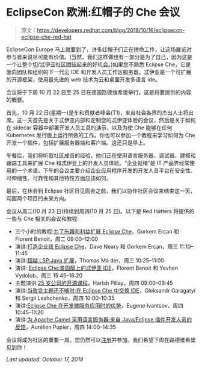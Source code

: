 # EclipseCon 欧洲:红帽子的 Che 会议

> 原文：<https://developers.redhat.com/blog/2018/10/16/eclipsecon-eclipse-che-red-hat>

EclipseCon Europe 马上就要到了，许多红帽子们正在拼命工作，让这场展览对参与者来说尽可能有价值。(当然，我们这样做也有一部分是为了自己，因为这是一个让整个[切](https://developers.redhat.com/blog/category/community/eclipse-che/)/忒伊亚社区团结起来的好机会。)如果您不熟悉 Eclipse Che，它是面向团队和组织的下一代云 IDE 和开发人员工作区服务器。忒伊亚是一个可扩展的开源框架，使用最先进的 web 技术为云和桌面开发多语言 ide。

会议将于下周 10 月 22 日至 25 日在德国路德维希堡举行。这是将要提供的内容的概要。

首先，10 月 22 日(星期一)是车和贡献者峰会(T1)，来自社会各界的杰出人士将出席。这一天首先是关于忒伊亚内部和定制您的忒伊亚体验的会议，然后是关于如何在 sidecar 容器中部署开发人员工具的演示，以及为使 Che 能够在任何 Kubernetes 发行版上运行所做的工作。你也可以参加一个教程来学习如何为 Che 开发一个插件，包括扩展服务器端和客户端。这还只是早上。

午餐后，我们将听取社区成员的经验，他们正在使用语言服务器、调试器、建模和跟踪工具来扩展 Che 和忒伊亚上的开发人员体验。“企业就绪”是 IT 产品界经常使用的一个术语，下午的会议主要介绍企业应用程序开发的开发人员平台在安全性、可伸缩性、可靠性和其他特性方面应该如何。

最后，在休会到 Eclipse 社区日见面会之前，我们以协作社区会议来结束这一天，勾画两个项目的未来方向。

会议从周二(10 月 23 日)持续到周四(10 月 25 日)。以下是 Red Hatters 将提供的一些与 Che 相关的会议和教程:

*   三个小时的教程:[为了乐趣和利益扩展 Eclipse Che](https://www.eclipsecon.org/europe2018/sessions/extending-eclipse-che-fun-and-profit)，Gorkem Ercan 和 Florent Benoit，周二 09:00–12:00
*   演讲:[打造企业级 Eclipse Che](https://www.eclipsecon.org/europe2018/sessions/making-eclipse-che-enterprise-grade-sponsored-eclipse-che)，Dave Neary 和 Gorkem Ercan，周三 11:10–11:45
*   演讲:[超越 LSP:Java 扩展](https://www.eclipsecon.org/europe2018/sessions/beyond-lsp-extensions-java)，Thomas Mä der，周三 10:25–11:00
*   演讲: [Eclipse Che:类固醇上的忒伊亚 IDE](https://www.eclipsecon.org/europe2018/sessions/eclipse-che-theia-ide-steroids)，Florent Benoit 和 Yevhen Vydolob，周三 15:45–16:20
*   主题演讲:[25 岁公司的开源课程](https://www.eclipsecon.org/europe2018/sessions/lessons-open-source-25-year-old-company)，Harish Pillay，周四 09:00–09:45
*   演讲:[当改变主题还不够时:在 Eclipse Che 中交换 IDE](https://www.eclipsecon.org/europe2018/sessions/when-changing-theme-not-enough-swapping-your-ide-eclipse-che)，Oleksandr Garagatyi 和 Sergii Leshchenko，周四 10:00–10:35
*   演讲:[Eclipse Che 在开发微服务应用时的优势](https://www.eclipsecon.org/europe2018/sessions/benefits-eclipse-che-when-developing-microservices-apps)，Eugene Ivantsov，周四 10:45–11:20
*   演讲:[为 Apache Camel 采用语言服务器:来自 Java/Eclipse 插件开发人员的反馈](http://www.eclipsecon.org/europe2018/sessions/adopting-language-server-apache-camel-feedback-javaeclipse-plugin-developer)，Aurélien Pupier，周四 14:00–14:35

会议将成为社区的重要一周。您仍然可以[注册](https://www.eclipsecon.org/europe2018/registration)并参加。我们希望下周在路德维希堡见到你！

*Last updated: October 17, 2018*
